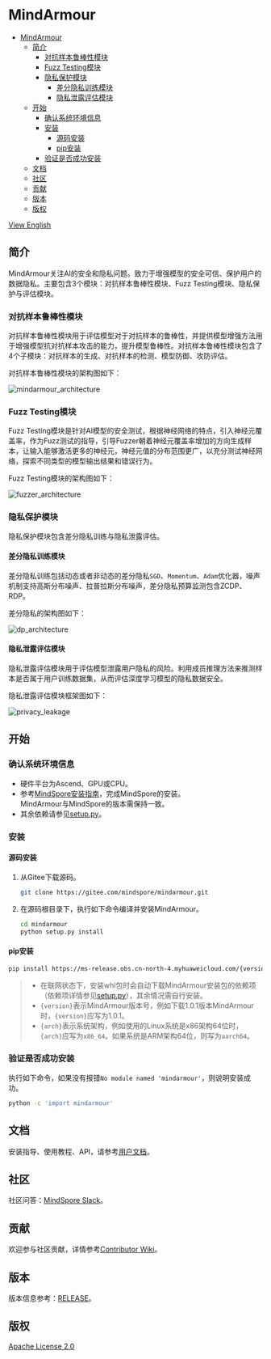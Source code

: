# MindArmour

<!-- TOC -->

- [MindArmour](#mindarmour)
    - [简介](#简介)
        - [对抗样本鲁棒性模块](#对抗样本鲁棒性模块)
        - [Fuzz Testing模块](#fuzz-testing模块)
        - [隐私保护模块](#隐私保护模块)
            - [差分隐私训练模块](#差分隐私训练模块)
            - [隐私泄露评估模块](#隐私泄露评估模块)
    - [开始](#开始)
        - [确认系统环境信息](#确认系统环境信息)
        - [安装](#安装)
            - [源码安装](#源码安装)
            - [pip安装](#pip安装)
        - [验证是否成功安装](#验证是否成功安装)
    - [文档](#文档)
    - [社区](#社区)
    - [贡献](#贡献)
    - [版本](#版本)
    - [版权](#版权)

<!-- /TOC -->

[View English](./README.md)

## 简介

MindArmour关注AI的安全和隐私问题。致力于增强模型的安全可信、保护用户的数据隐私。主要包含3个模块：对抗样本鲁棒性模块、Fuzz Testing模块、隐私保护与评估模块。

### 对抗样本鲁棒性模块

对抗样本鲁棒性模块用于评估模型对于对抗样本的鲁棒性，并提供模型增强方法用于增强模型抗对抗样本攻击的能力，提升模型鲁棒性。对抗样本鲁棒性模块包含了4个子模块：对抗样本的生成、对抗样本的检测、模型防御、攻防评估。

对抗样本鲁棒性模块的架构图如下：

![mindarmour_architecture](docs/adversarial_robustness_cn.png)

### Fuzz Testing模块

Fuzz Testing模块是针对AI模型的安全测试，根据神经网络的特点，引入神经元覆盖率，作为Fuzz测试的指导，引导Fuzzer朝着神经元覆盖率增加的方向生成样本，让输入能够激活更多的神经元，神经元值的分布范围更广，以充分测试神经网络，探索不同类型的模型输出结果和错误行为。

Fuzz Testing模块的架构图如下：

![fuzzer_architecture](docs/fuzzer_architecture_cn.png)

### 隐私保护模块

隐私保护模块包含差分隐私训练与隐私泄露评估。

#### 差分隐私训练模块

差分隐私训练包括动态或者非动态的差分隐私`SGD`、`Momentum`、`Adam`优化器，噪声机制支持高斯分布噪声、拉普拉斯分布噪声，差分隐私预算监测包含ZCDP、RDP。

差分隐私的架构图如下：

![dp_architecture](docs/differential_privacy_architecture_cn.png)

#### 隐私泄露评估模块

隐私泄露评估模块用于评估模型泄露用户隐私的风险。利用成员推理方法来推测样本是否属于用户训练数据集，从而评估深度学习模型的隐私数据安全。

隐私泄露评估模块框架图如下：

![privacy_leakage](docs/privacy_leakage_cn.png)

## 开始

### 确认系统环境信息

- 硬件平台为Ascend、GPU或CPU。
- 参考[MindSpore安装指南](https://www.mindspore.cn/install)，完成MindSpore的安装。  
    MindArmour与MindSpore的版本需保持一致。
- 其余依赖请参见[setup.py](https://gitee.com/mindspore/mindarmour/blob/master/setup.py)。

### 安装

#### 源码安装

1. 从Gitee下载源码。

    ```bash
    git clone https://gitee.com/mindspore/mindarmour.git
    ```

2. 在源码根目录下，执行如下命令编译并安装MindArmour。

    ```bash
    cd mindarmour
    python setup.py install
    ```

#### pip安装

```bash
pip install https://ms-release.obs.cn-north-4.myhuaweicloud.com/{version}/MindArmour/{arch}/mindarmour-{version}-cp37-cp37m-linux_{arch}.whl --trusted-host ms-release.obs.cn-north-4.myhuaweicloud.com -i https://mirrors.huaweicloud.com/repository/pypi/simple
```

> - 在联网状态下，安装whl包时会自动下载MindArmour安装包的依赖项（依赖项详情参见[setup.py](https://gitee.com/mindspore/mindarmour/blob/master/setup.py)），其余情况需自行安装。
> - `{version}`表示MindArmour版本号，例如下载1.0.1版本MindArmour时，`{version}`应写为1.0.1。  
> - `{arch}`表示系统架构，例如使用的Linux系统是x86架构64位时，`{arch}`应写为`x86_64`。如果系统是ARM架构64位，则写为`aarch64`。

### 验证是否成功安装

执行如下命令，如果没有报错`No module named 'mindarmour'`，则说明安装成功。

```bash
python -c 'import mindarmour'
```

## 文档

安装指导、使用教程、API，请参考[用户文档](https://gitee.com/mindspore/docs)。

## 社区

社区问答：[MindSpore Slack](https://join.slack.com/t/mindspore/shared_invite/enQtOTcwMTIxMDI3NjM0LTNkMWM2MzI5NjIyZWU5ZWQ5M2EwMTQ5MWNiYzMxOGM4OWFhZjI4M2E5OGI2YTg3ODU1ODE2Njg1MThiNWI3YmQ)。

## 贡献

欢迎参与社区贡献，详情参考[Contributor Wiki](https://gitee.com/mindspore/mindspore/blob/master/CONTRIBUTING.md)。

## 版本

版本信息参考：[RELEASE](RELEASE.md)。

## 版权

[Apache License 2.0](LICENSE)
